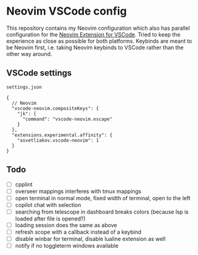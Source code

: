 # Neovim VSCode config

This repository contains my Neovim configuration which also has parallel configuration for the [Neovim Extension for VSCode](https://marketplace.visualstudio.com/items?itemName=asvetliakov.vscode-neovim). Tried to keep the experience as close as possible for both platforms. Keybinds are meant to be Neovim first, i.e. taking Neovim keybinds to VSCode rather than the other way around.

## VSCode settings

`settings.json`

```jsonc
{
  // Neovim
  "vscode-neovim.compositeKeys": {
    "jk": {
      "command": "vscode-neovim.escape"
    }
  },
  "extensions.experimental.affinity": {
    "asvetliakov.vscode-neovim": 1
  }
}
```

## Todo

- [ ] cpplint
- [ ] overseer mappings interferes with tmux mappings
- [ ] open terminal in normal mode, fixed width of terminal, open to the left
- [ ] copilot chat with selection
- [ ] searching from telescope in dashboard breaks colors (because lsp is loaded after file is opened?)
- [ ] loading session does the same as above
- [ ] refresh scope with a callback instead of a keybind
- [ ] disable winbar for terminal, disable lualine extension as well
- [ ] notify if no toggleterm windows available
